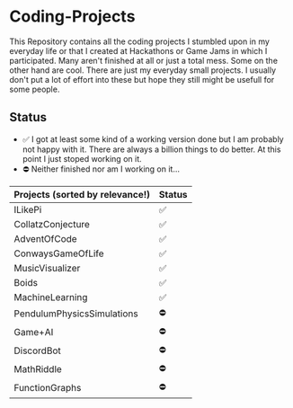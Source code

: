 # Coding-Projects

This Repository contains all the coding projects I stumbled upon in my everyday life or that I created at Hackathons or Game Jams in which I participated. Many aren't finished at all or just a total mess. Some on the other hand are cool. There are just my everyday small projects. I usually don't put a lot of effort into these but hope they still might be usefull for some people.

## Status

- ✅ I got at least some kind of a working version done but I am probably not happy with it. There are always a billion things to do better. At this point I just stoped working on it.
- ⛔ Neither finished nor am I working on it...

| Projects (**sorted by relevance!**) | Status |
| ----------------------------------- | ------ |
| ILikePi                             | ✅      |
| CollatzConjecture                   | ✅      |
| AdventOfCode                        | ✅      |
| ConwaysGameOfLife                   | ✅      |
| MusicVisualizer                     | ✅      |
| Boids                               | ✅      |
| MachineLearning                     | ✅      |
| PendulumPhysicsSimulations          | ⛔      |
| Game+AI                             | ⛔      |
| DiscordBot                          | ⛔      |
| MathRiddle                          | ⛔      |
| FunctionGraphs                      | ⛔      |

